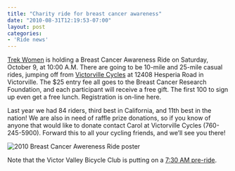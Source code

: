 ```yaml
---
title: "Charity ride for breast cancer awareness"
date: "2010-08-31T12:19:53-07:00"
layout: post
categories:
- 'Ride news'
---
```


[Trek Women](http://www.trekbikes.com/women/) is holding a Breast Cancer Awareness Ride on Saturday, October 9, at 10:00 A.M. There are going to be 10-mile and 25-mile casual rides, jumping off from [Victorville Cycles](http://victorvillecycles.com/) at 12408 Hesperia Road in Victorville. The $25 entry fee all goes to the Breast Cancer Research Foundation, and each participant will receive a free gift. The first 100 to sign up even get a free lunch. Registration is on-line here.  
  
Last year we had 84 riders, third best in California, and 11th best in the nation! We are also in need of raffle prize donations, so if you know of anyone that would like to donate contact Carol at Victorville Cycles (760-245-5900). Forward this to all your cycling friends, and we’ll see you there!

![2010 Breast Cancer Awereness Ride poster](https://www.hdcycling.org/assets/img/2010/08/09-bcar-poster.jpg)

Note that the Victor Valley Bicycle Club is putting on a [7:30 AM pre-ride](https://www.hdcycling.org/2010/10/05/vvbc-bcar-pre-ride/).